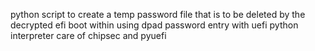python script to create a temp password file that is to be deleted by the decrypted efi boot within using dpad password entry with uefi python interpreter 
care of chipsec and pyuefi
